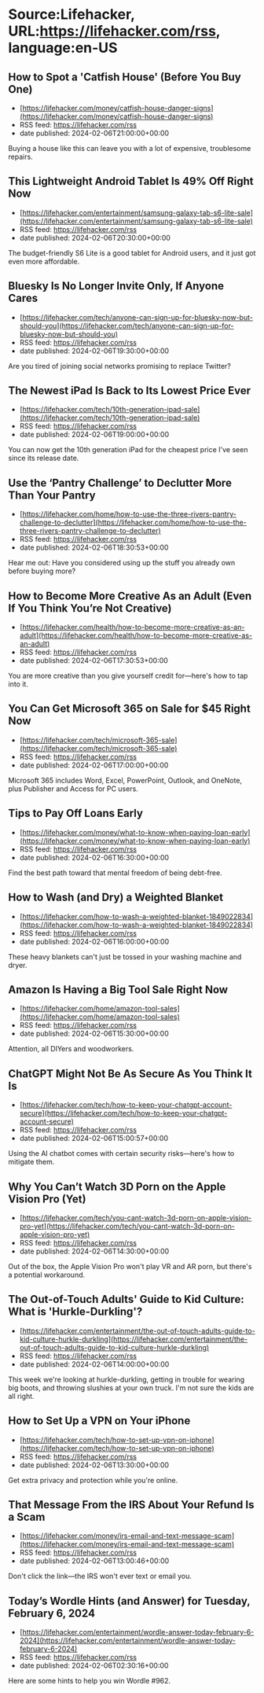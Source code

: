 # Source:Lifehacker, URL:https://lifehacker.com/rss, language:en-US

## How to Spot a 'Catfish House' (Before You Buy One)
 - [https://lifehacker.com/money/catfish-house-danger-signs](https://lifehacker.com/money/catfish-house-danger-signs)
 - RSS feed: https://lifehacker.com/rss
 - date published: 2024-02-06T21:00:00+00:00

Buying a house like this can leave you with a lot of expensive, troublesome repairs.

## This Lightweight Android Tablet Is 49% Off Right Now
 - [https://lifehacker.com/entertainment/samsung-galaxy-tab-s6-lite-sale](https://lifehacker.com/entertainment/samsung-galaxy-tab-s6-lite-sale)
 - RSS feed: https://lifehacker.com/rss
 - date published: 2024-02-06T20:30:00+00:00

The budget-friendly S6 Lite is a good tablet for Android users, and it just got even more affordable.

## Bluesky Is No Longer Invite Only, If Anyone Cares
 - [https://lifehacker.com/tech/anyone-can-sign-up-for-bluesky-now-but-should-you](https://lifehacker.com/tech/anyone-can-sign-up-for-bluesky-now-but-should-you)
 - RSS feed: https://lifehacker.com/rss
 - date published: 2024-02-06T19:30:00+00:00

Are you tired of joining social networks promising to replace Twitter?

## The Newest iPad Is Back to Its Lowest Price Ever
 - [https://lifehacker.com/tech/10th-generation-ipad-sale](https://lifehacker.com/tech/10th-generation-ipad-sale)
 - RSS feed: https://lifehacker.com/rss
 - date published: 2024-02-06T19:00:00+00:00

You can now get the 10th generation iPad for the cheapest price I've seen since its release date.

## Use the ‘Pantry Challenge’ to Declutter More Than Your Pantry
 - [https://lifehacker.com/home/how-to-use-the-three-rivers-pantry-challenge-to-declutter](https://lifehacker.com/home/how-to-use-the-three-rivers-pantry-challenge-to-declutter)
 - RSS feed: https://lifehacker.com/rss
 - date published: 2024-02-06T18:30:53+00:00

Hear me out: Have you considered using up the stuff you already own before buying more?

## How to Become More Creative As an Adult (Even If You Think You’re Not Creative)
 - [https://lifehacker.com/health/how-to-become-more-creative-as-an-adult](https://lifehacker.com/health/how-to-become-more-creative-as-an-adult)
 - RSS feed: https://lifehacker.com/rss
 - date published: 2024-02-06T17:30:53+00:00

You are more creative than you give yourself credit for—here's how to tap into it.

## You Can Get Microsoft 365 on Sale for $45 Right Now
 - [https://lifehacker.com/tech/microsoft-365-sale](https://lifehacker.com/tech/microsoft-365-sale)
 - RSS feed: https://lifehacker.com/rss
 - date published: 2024-02-06T17:00:00+00:00

Microsoft 365 includes Word, Excel, PowerPoint, Outlook, and OneNote, plus Publisher and Access for PC users.

## Tips to Pay Off Loans Early
 - [https://lifehacker.com/money/what-to-know-when-paying-loan-early](https://lifehacker.com/money/what-to-know-when-paying-loan-early)
 - RSS feed: https://lifehacker.com/rss
 - date published: 2024-02-06T16:30:00+00:00

Find the best path toward that mental freedom of being debt-free.

## How to Wash (and Dry) a Weighted Blanket
 - [https://lifehacker.com/how-to-wash-a-weighted-blanket-1849022834](https://lifehacker.com/how-to-wash-a-weighted-blanket-1849022834)
 - RSS feed: https://lifehacker.com/rss
 - date published: 2024-02-06T16:00:00+00:00

These heavy blankets can't just be tossed in your washing machine and dryer.

## Amazon Is Having a Big Tool Sale Right Now
 - [https://lifehacker.com/home/amazon-tool-sales](https://lifehacker.com/home/amazon-tool-sales)
 - RSS feed: https://lifehacker.com/rss
 - date published: 2024-02-06T15:30:00+00:00

Attention, all DIYers and woodworkers.

## ChatGPT Might Not Be As Secure As You Think It Is
 - [https://lifehacker.com/tech/how-to-keep-your-chatgpt-account-secure](https://lifehacker.com/tech/how-to-keep-your-chatgpt-account-secure)
 - RSS feed: https://lifehacker.com/rss
 - date published: 2024-02-06T15:00:57+00:00

Using the AI chatbot comes with certain security risks—here's how to mitigate them.

## Why You Can’t Watch 3D Porn on the Apple Vision Pro (Yet)
 - [https://lifehacker.com/tech/you-cant-watch-3d-porn-on-apple-vision-pro-yet](https://lifehacker.com/tech/you-cant-watch-3d-porn-on-apple-vision-pro-yet)
 - RSS feed: https://lifehacker.com/rss
 - date published: 2024-02-06T14:30:00+00:00

Out of the box, the Apple Vision Pro won't play VR and AR porn, but there's a potential workaround.

## The Out-of-Touch Adults' Guide to Kid Culture: What is 'Hurkle-Durkling'?
 - [https://lifehacker.com/entertainment/the-out-of-touch-adults-guide-to-kid-culture-hurkle-durkling](https://lifehacker.com/entertainment/the-out-of-touch-adults-guide-to-kid-culture-hurkle-durkling)
 - RSS feed: https://lifehacker.com/rss
 - date published: 2024-02-06T14:00:00+00:00

This week we're looking at hurkle-durkling, getting in trouble for wearing big boots, and throwing slushies at your own truck. I'm not sure the kids are all right.

## How to Set Up a VPN on Your iPhone
 - [https://lifehacker.com/tech/how-to-set-up-vpn-on-iphone](https://lifehacker.com/tech/how-to-set-up-vpn-on-iphone)
 - RSS feed: https://lifehacker.com/rss
 - date published: 2024-02-06T13:30:00+00:00

Get extra privacy and protection while you're online.

## That Message From the IRS About Your Refund Is a Scam
 - [https://lifehacker.com/money/irs-email-and-text-message-scam](https://lifehacker.com/money/irs-email-and-text-message-scam)
 - RSS feed: https://lifehacker.com/rss
 - date published: 2024-02-06T13:00:46+00:00

Don't click the link—the IRS won't ever text or email you.

## Today’s Wordle Hints (and Answer) for Tuesday, February 6, 2024
 - [https://lifehacker.com/entertainment/wordle-answer-today-february-6-2024](https://lifehacker.com/entertainment/wordle-answer-today-february-6-2024)
 - RSS feed: https://lifehacker.com/rss
 - date published: 2024-02-06T02:30:16+00:00

Here are some hints to help you win Wordle #962.

